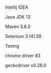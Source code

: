 Intellij IDEA

Java JDK 13

Maven 3.6.3

Selenium 3.141.59

Testng

chrome driver 83

geckodriver v0.26.0
 
